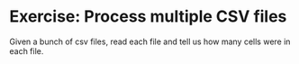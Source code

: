 # Exercise: Process multiple CSV files

Given a bunch of csv files, read each file and tell us how many cells were in each file.



